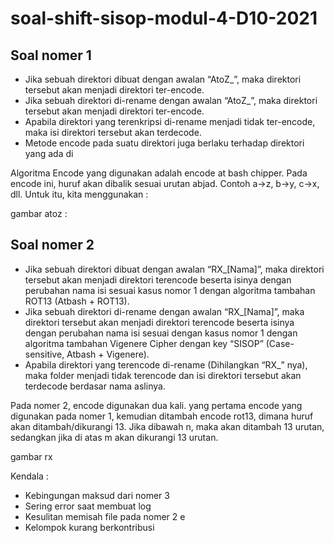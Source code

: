 # soal-shift-sisop-modul-4-D10-2021

## Soal nomer 1

- Jika sebuah direktori dibuat dengan awalan “AtoZ_”, maka direktori tersebut akan menjadi direktori ter-encode.
- Jika sebuah direktori di-rename dengan awalan “AtoZ_”, maka direktori tersebut akan menjadi direktori ter-encode.
- Apabila direktori yang terenkripsi di-rename menjadi tidak ter-encode, maka isi direktori tersebut akan terdecode.
- Metode encode pada suatu direktori juga berlaku terhadap direktori yang ada di 

Algoritma Encode yang digunakan adalah encode at bash chipper. Pada encode ini, huruf akan dibalik sesuai urutan abjad. Contoh a->z, b->y, c->x, dll. Untuk itu, kita menggunakan :

gambar atoz : 

## Soal nomer 2

- Jika sebuah direktori dibuat dengan awalan “RX_[Nama]”, maka direktori tersebut akan menjadi direktori terencode beserta isinya dengan perubahan nama isi sesuai kasus nomor 1 dengan algoritma tambahan ROT13 (Atbash + ROT13).
- Jika sebuah direktori di-rename dengan awalan “RX_[Nama]”, maka direktori tersebut akan menjadi direktori terencode beserta isinya dengan perubahan nama isi sesuai dengan kasus nomor 1 dengan algoritma tambahan Vigenere Cipher dengan key “SISOP” (Case-sensitive, Atbash + Vigenere).
- Apabila direktori yang terencode di-rename (Dihilangkan “RX_” nya), maka folder menjadi tidak terencode dan isi direktori tersebut akan terdecode berdasar nama aslinya.

Pada nomer 2, encode digunakan dua kali. yang pertama encode yang digunakan pada nomer 1, kemudian ditambah encode rot13, dimana huruf akan ditambah/dikurangi 13. Jika dibawah n, maka akan ditambah 13 urutan, sedangkan jika di atas m akan dikurangi 13 urutan.

gambar rx

Kendala :
- Kebingungan maksud dari nomer 3
- Sering error saat membuat log
- Kesulitan memisah file pada nomer 2 e
- Kelompok kurang berkontribusi



